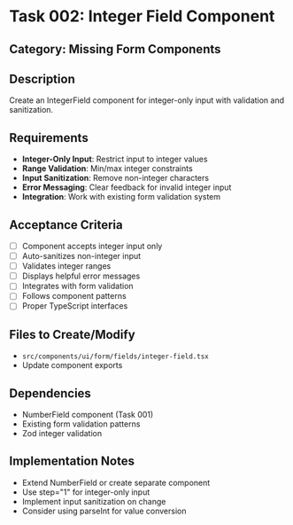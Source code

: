 # Task 002: Integer Field Component

## Category: Missing Form Components

## Description
Create an IntegerField component for integer-only input with validation and sanitization.

## Requirements
- **Integer-Only Input**: Restrict input to integer values
- **Range Validation**: Min/max integer constraints
- **Input Sanitization**: Remove non-integer characters
- **Error Messaging**: Clear feedback for invalid integer input
- **Integration**: Work with existing form validation system

## Acceptance Criteria
- [ ] Component accepts integer input only
- [ ] Auto-sanitizes non-integer input
- [ ] Validates integer ranges
- [ ] Displays helpful error messages
- [ ] Integrates with form validation
- [ ] Follows component patterns
- [ ] Proper TypeScript interfaces

## Files to Create/Modify
- `src/components/ui/form/fields/integer-field.tsx`
- Update component exports

## Dependencies
- NumberField component (Task 001)
- Existing form validation patterns
- Zod integer validation

## Implementation Notes
- Extend NumberField or create separate component
- Use step="1" for integer-only input
- Implement input sanitization on change
- Consider using parseInt for value conversion